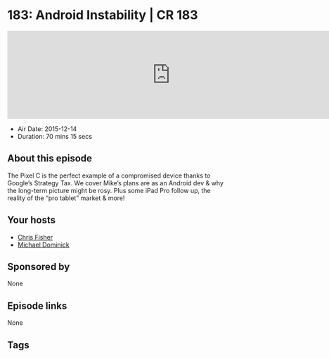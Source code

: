 # 183: Android Instability | CR 183

<iframe src="https://player.fireside.fm/v2/MLf2ZzhC+rKYDhwJx?theme=dark" width="740" height="200" frameborder="0" scrolling="no"></iframe>

* Air Date: 2015-12-14
* Duration: 70 mins 15 secs

## About this episode

The Pixel C is the perfect example of a compromised device thanks to Google’s Strategy Tax. We cover Mike’s plans are as an Android dev & why the long-term picture might be rosy. Plus some iPad Pro follow up, the reality of the “pro tablet” market & more!

## Your hosts
* [Chris Fisher](https://coder.show/hosts/chrislas)
* [Michael Dominick](https://coder.show/hosts/michael)

## Sponsored by

None



## Episode links

None



## Tags

